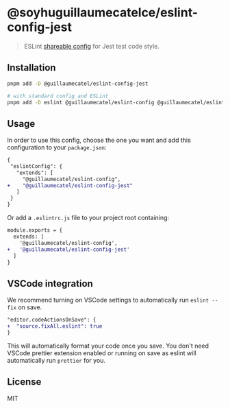 # @soyhuguillaumecatelce/eslint-config-jest

> ESLint [shareable config](https://eslint.org/docs/developer-guide/shareable-configs.html) for Jest test code style.

## Installation

```bash
pnpm add -D @guillaumecatel/eslint-config-jest

# with standard config and ESLint
pnpm add -D eslint @guillaumecatel/eslint-config @guillaumecatel/eslint-config-jest
```

## Usage

In order to use this config, choose the one you want and add this configuration to your `package.json`:

```diff
{
 "eslintConfig": {
   "extends": [
     "@guillaumecatel/eslint-config",
+    "@guillaumecatel/eslint-config-jest"
   ]
 }
}
```

Or add a `.eslintrc.js` file to your project root containing:

```diff
module.exports = {
  extends: [
    '@guillaumecatel/eslint-config',
+   '@guillaumecatel/eslint-config-jest'
  ]
}
```

## VSCode integration
We recommend turning on VSCode settings to automatically run `eslint --fix` on save.

```diff
"editor.codeActionsOnSave": {
+  "source.fixAll.eslint": true
}
```

This will automatically format your code once you save. You don't need VSCode prettier extension enabled or running on save as eslint will automatically run `prettier` for you.

## License
MIT
